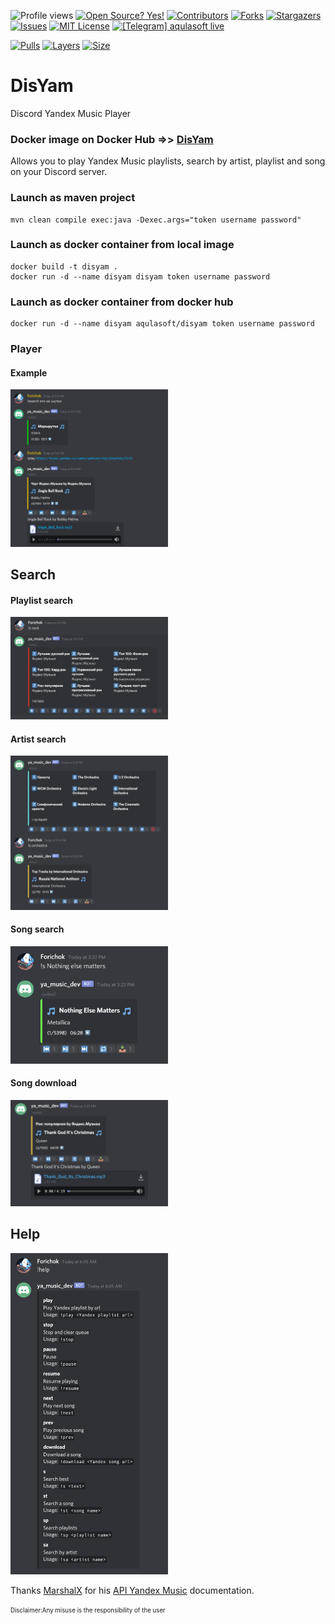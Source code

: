 <!--
*** I'm using markdown "reference style" links for readability.
*** Reference links are enclosed in brackets [ ] instead of parentheses ( ).
*** See the bottom of this document for the declaration of the reference variables
*** for contributors-url, forks-url, etc. This is an optional, concise syntax you may use.
*** https://www.markdownguide.org/basic-syntax/#reference-style-links
-->

![Profile views](https://gpvc.arturio.dev/aqulasoftDisYam)
[![Open Source? Yes!](https://badgen.net/badge/Open%20Source%20%3F/Yes%21/blue?icon=github)](https://github.com/aqulasoft/telegramwarden/)
[![Contributors][contributors-shield]][contributors-url]
[![Forks][forks-shield]][forks-url]
[![Stargazers][stars-shield]][stars-url]
[![Issues][issues-shield]][issues-url]
[![MIT License][license-shield]][license-url]
[![[Telegram] aqulasoft live][telegram-shield]][telegram-url]

[![Pulls](https://shields.beevelop.com/docker/pulls/aqulasoft/disyam.svg?style=flat-square)](https://hub.docker.com/repository/docker/aqulasoft/disyam)
[![Layers](https://shields.beevelop.com/docker/image/layers/aqulasoft/disyam/latest.svg?style=flat-square)](https://hub.docker.com/repository/docker/aqulasoft/disyam)
[![Size](https://shields.beevelop.com/docker/image/image-size/aqulasoft/disyam/latest.svg?style=flat-square)](https://hub.docker.com/repository/docker/aqulasoft/disyam)

<!--
[![Pulls](https://shields.beevelop.com/docker/pulls/aqulasoft/twarden.svg?style=flat-square)](https://hub.docker.com/repository/docker/aqulasoft/twarden)
[![Layers](https://shields.beevelop.com/docker/image/layers/aqulasoft/twarden/latest.svg?style=flat-square)](https://hub.docker.com/repository/docker/aqulasoft/twarden)
[![Size](https://shields.beevelop.com/docker/image/image-size/aqulasoft/twarden/latest.svg?style=flat-square)](https://hub.docker.com/repository/docker/aqulasoft/twarden)
-->
<!-- MARKDOWN LINKS & IMAGES -->
<!-- https://www.markdownguide.org/basic-syntax/#reference-style-links -->

[contributors-shield]: https://img.shields.io/github/contributors/aqulasoft/disyam.svg
[contributors-url]: https://github.com/aqulasoft/disyam/graphs/contributors
[forks-shield]: https://img.shields.io/github/forks/aqulasoft/disyam.svg
[forks-url]: https://github.com/aqulasoft/disyam/network/members
[stars-shield]: https://img.shields.io/github/stars/aqulasoft/disyam.svg
[stars-url]: https://github.com/aqulasoft/disyam/stargazers
[issues-shield]: https://img.shields.io/github/issues/aqulasoft/disyam.svg
[issues-url]: https://github.com/aqulasoft/disyam/issues
[license-shield]: https://img.shields.io/github/license/aqulasoft/disyam.svg
[license-url]: https://github.com/aqulasoft/disyam/blob/master/LICENSE.txt
[telegram-shield]: https://img.shields.io/badge/telegram-aqulasoft-blue.svg
[telegram-url]: https://t.me/aqulasoft

# DisYam
Discord Yandex Music Player

### Docker image on Docker Hub =>> [DisYam](https://hub.docker.com/repository/docker/aqulasoft/disyam)

Allows you to play Yandex Music playlists, search by artist, playlist and song on your Discord server.

### Launch as maven project
```
mvn clean compile exec:java -Dexec.args="token username password"
```

### Launch as docker container from local image
```
docker build -t disyam .
docker run -d --name disyam disyam token username password
```

### Launch as docker container from docker hub
```
docker run -d --name disyam aqulasoft/disyam token username password
```

### Player

#### Example
 <img src="https://github.com/aqulasoft/DisYam/blob/master/img/urlPlaylist.png" width="50%" height="50%"/>
 
## Search

#### Playlist search
 
 <img src="https://github.com/aqulasoft/DisYam/blob/master/img/playlistSelect.png" width="50%" height="50%"/>
 
#### Artist search

<img src="https://github.com/aqulasoft/DisYam/blob/master/img/artistSearch.png" width="50%" height="50%"/>
 
#### Song search
 
 <img src="https://github.com/aqulasoft/DisYam/blob/master/img/songSearch.png" width="50%" height="50%"/>
 
#### Song download
 
 <img src="https://github.com/aqulasoft/DisYam/blob/master/img/songDownload.png" width="50%" height="50%"/>
 
 
## Help

<img src="https://github.com/aqulasoft/DisYam/blob/master/img/help.png" width="50%" height="50%"/>

Thanks [MarshalX](https://github.com/MarshalX) for his [API Yandex Music](https://github.com/MarshalX/yandex-music-api) documentation.

<sub><sup>Disclaimer:Any misuse is the responsibility of the user</sup></sub>
